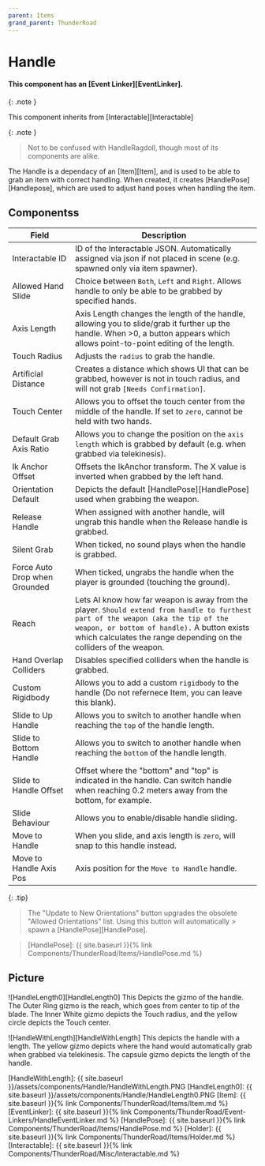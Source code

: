 ```yaml
---
parent: Items
grand_parent: ThunderRoad
---
```

# Handle

#### This component has an [Event Linker][EventLinker].

{: .note }

This component inherits from [Interactable][Interactable]

{: .note }
> Not to be confused with HandleRagdoll, though most of its components are alike.

The Handle is a dependacy of an [Item][Item], and is used to be able to grab an item with correct handling. When created, it creates [HandlePose][Handlepose], which are used to adjust hand poses when handling the item.

## Componentss

| Field                       | Description
| ---                         | ---
| Interactable ID             | ID of the Interactable JSON. Automatically assigned via json if not placed in scene (e.g. spawned only via item spawner).
| Allowed Hand Slide          | Choice between `Both`, `Left` and `Right`. Allows handle to only be able to be grabbed by specified hands.
| Axis Length                 | Axis Length changes the length of the handle, allowing you to slide/grab it further up the handle. When >0, a button appears which allows point-to-point editing of the length.
| Touch Radius                | Adjusts the `radius` to grab the handle.
| Artificial Distance         | Creates a distance which shows UI that can be grabbed, however is not in touch radius, and will not grab `[Needs Confirmation]`.
| Touch Center                | Allows you to offset the touch center from the middle of the handle. If set to `zero`, cannot be held with two hands.
| Default Grab Axis Ratio     | Allows you to change the position on the `axis length` which is grabbed by default (e.g. when grabbed via telekinesis).
| Ik Anchor Offset            | Offsets the IkAnchor transform. The X value is inverted when grabbed by the left hand.
| Orientation Default         | Depicts the default [HandlePose][HandlePose] used when grabbing the weapon.
| Release Handle              | When assigned with another handle, will ungrab this handle when the Release handle is grabbed.
| Silent Grab                 | When ticked, no sound plays when the handle is grabbed.
| Force Auto Drop when Grounded | When ticked, ungrabs the handle when the player is grounded (touching the ground).
| Reach                       |   Lets AI know how far weapon is away from the player. `Should extend from handle to furthest part of the weapon (aka the tip of the weapon, or bottom of handle).` A button exists which calculates the range depending on the colliders of the weapon.
| Hand Overlap Colliders      | Disables specified colliders when the handle is grabbed.
| Custom Rigidbody            | Allows you to add a custom `rigidbody` to the handle (Do not refernece Item, you can leave this blank).
| Slide to Up Handle          | Allows you to switch to another handle when reaching the `top` of the handle length.
| Slide to Bottom Handle      | Allows you to switch to another handle when reaching the `bottom` of the handle length.
| Slide to Handle Offset      | Offset where the "bottom" and "top" is indicated in the handle. Can switch handle when reaching 0.2 meters away from the bottom, for example.
| Slide Behaviour             | Allows you to enable/disable handle sliding.
| Move to Handle              | When you slide, and axis length is `zero`, will snap to this handle instead.
| Move to Handle Axis Pos     | Axis position for the `Move to Handle` handle.

{: .tip}
 > The "Update to New Orientations" button upgrades the obsolete "Allowed Orientations" list. Using this button will automatically > spawn a [HandlePose][HandlePose].
 
> [HandlePose]: {{ site.baseurl }}{% link Components/ThunderRoad/Items/HandlePose.md %}


## Picture

![HandleLength0][HandleLength0]
This Depicts the gizmo of the handle. The Outer Ring gizmo is the reach, which goes from center to tip of the blade. The Inner White gizmo depicts the Touch radius, and the yellow circle depicts the Touch center.

![HandleWithLength][HandleWithLength]
This depicts the handle with a length. The yellow gizmo depicts where the hand would automatically grab when grabbed via telekinesis. The capsule gizmo depicts the length of the handle.




[HandleWithLength]: {{ site.baseurl }}/assets/components/Handle/HandleWithLength.PNG
[HandleLength0]: {{ site.baseurl }}/assets/components/Handle/HandleLength0.PNG
[Item]: {{ site.baseurl }}{% link Components/ThunderRoad/Items/Item.md %}
[EventLinker]: {{ site.baseurl }}{% link Components/ThunderRoad/Event-Linkers/HandleEventLinker.md %}
[HandlePose]: {{ site.baseurl }}{% link Components/ThunderRoad/Items/HandlePose.md %}
[Holder]: {{ site.baseurl }}{% link Components/ThunderRoad/Items/Holder.md %}
[Interactable]: {{ site.baseurl }}{% link Components/ThunderRoad/Misc/Interactable.md %}